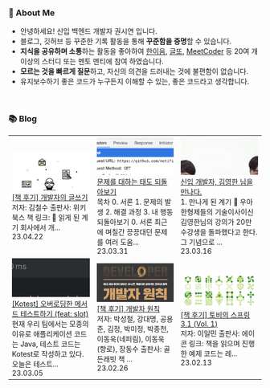 ### 🚀 About Me

- 안녕하세요! 신입 백엔드 개발자 권시연 입니다.
- 블로그, 깃허브 등 꾸준한 기록 활동을 통해 **꾸준함을 증명**할 수 있습니다.
- **지식을 공유하며 소통**하는 활동을 좋아하여 [한이음](https://www.hanium.or.kr/portal/index.do), [글또](https://www.notion.so/ac5b18a482fb4df497d4e8257ad4d516), [MeetCoder](https://github.com/Meet-Coder-Study/posting-review) 등 20여 개 이상의 스터디 또는 멘토 멘티에 참여 하였습니다.
- **모르는 것을 빠르게 질문**하고, 자신의 의견을 드러내는 것에 불편함이 없습니다.
- 유지보수하기 좋은 코드가 누구든지 이해할 수 있는, 좋은 코드라고 생각합니다.

<br/>

### 📚 Blog
<table><tbody><tr>
<td>
    <a href="https://yeonyeon.tistory.com/302">
        <img width="100%" src="/img/5910280064648856469.png"/><br/>
        <div>[책 후기] 개발자의 글쓰기</div>
    </a>
    <div>저자: 김철수 출판사: 위키북스 책 링크:  🙂 읽게 된 계기 회사에서 개...</div>
    <div>23.04.22</div>
</td>
<td>
    <a href="https://yeonyeon.tistory.com/301">
        <img width="100%" src="/img/4732772285420348115.png"/><br/>
        <div>문제를 대하는 태도 되돌아보기</div>
    </a>
    <div>목차 0. 서론 1. 문제의 발생 2. 해결 과정 3. 내 행동 되돌아보기 0. 서론 최근에 며칠간 끙끙대던 문제를 여러 도움...</div>
    <div>23.03.31</div>
</td>
<td>
    <a href="https://yeonyeon.tistory.com/300">
        <img width="100%" src="/img/359473818509338834.png"/><br/>
        <div>신입 개발자, 김영한 님을 만나다.</div>
    </a>
    <div>1. 만나게 된 계기 🥹 우아한형제들의 기술이사이신 김영한님의 강의가 20만 수강생을 돌파했다고 한다. 그 기념으로 ...</div>
    <div>23.03.16</div>
</td>
</tr>
<tr>
<td>
    <a href="https://yeonyeon.tistory.com/299">
        <img width="100%" src="/img/878545508860392048.png"/><br/>
        <div>[Kotest] 오버로딩한 메서드 테스트하기 (feat: slot)</div>
    </a>
    <div>현재 우리 팀에서는 모종의 이유로 애플리케이션 코드는 Java, 테스트 코드는 Kotest로 작성하고 있다. 오늘은 테스트...</div>
    <div>23.03.05</div>
</td>
<td>
    <a href="https://yeonyeon.tistory.com/298">
        <img width="100%" src="/img/5140728050423310554.png"/><br/>
        <div>[책 후기] 개발자 원칙</div>
    </a>
    <div>저자: 박성철, 강대명, 공용준, 김정, 박미정, 박종천, 이동욱(네피림), 이동욱(향로), 장동수 출판사: 골든래빗 책 ...</div>
    <div>23.02.26</div>
</td>
<td>
    <a href="https://yeonyeon.tistory.com/297">
        <img width="100%" src="/img/388909801074926140.png"/><br/>
        <div>[책 후기] 토비의 스프링 3.1 (Vol. 1)</div>
    </a>
    <div>저자: 이일민 출판사: 에이콘 링크:  책을 읽으며 진행한 예제 코드는 레...</div>
    <div>23.02.13</div>
</td>
</tr>
</tbody></table>